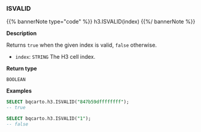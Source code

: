 ### ISVALID

{{% bannerNote type="code" %}}
h3.ISVALID(index)
{{%/ bannerNote %}}

**Description**

Returns `true` when the given index is valid, `false` otherwise.

* `index`: `STRING` The H3 cell index.

**Return type**

`BOOLEAN`

**Examples**

```sql
SELECT bqcarto.h3.ISVALID("847b59dffffffff");
-- true
```

```sql
SELECT bqcarto.h3.ISVALID("1");
-- false
```